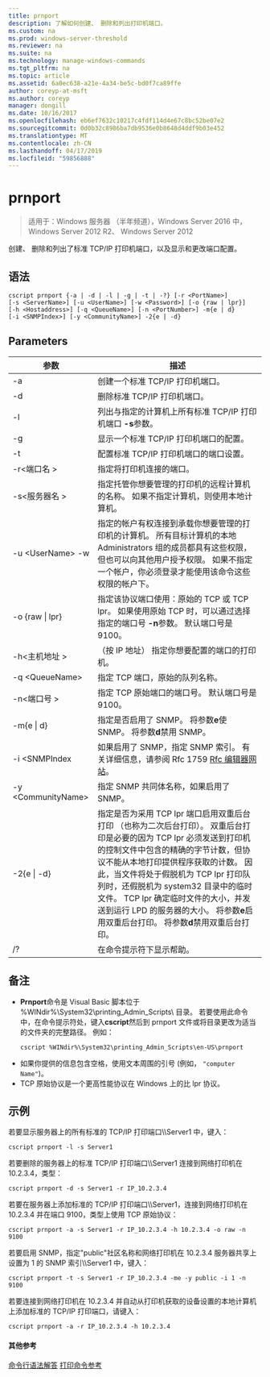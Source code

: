 ```yaml
---
title: prnport
description: 了解如何创建、 删除和列出打印机端口。
ms.custom: na
ms.prod: windows-server-threshold
ms.reviewer: na
ms.suite: na
ms.technology: manage-windows-commands
ms.tgt_pltfrm: na
ms.topic: article
ms.assetid: 6a0ec638-a21e-4a34-be5c-bd0f7ca89ffe
author: coreyp-at-msft
ms.author: coreyp
manager: dongill
ms.date: 10/16/2017
ms.openlocfilehash: eb6ef7632c10217c4fdf114d4e67c8bc52be07e2
ms.sourcegitcommit: 0d0b32c8986ba7db9536e0b8648d4ddf9b03e452
ms.translationtype: MT
ms.contentlocale: zh-CN
ms.lasthandoff: 04/17/2019
ms.locfileid: "59856888"
---
```

# <a name="prnport"></a>prnport

>适用于：Windows 服务器 （半年频道），Windows Server 2016 中，Windows Server 2012 R2、 Windows Server 2012

创建、 删除和列出了标准 TCP/IP 打印机端口，以及显示和更改端口配置。

## <a name="syntax"></a>语法
```
cscript prnport {-a | -d | -l | -g | -t | -?} [-r <PortName>] 
[-s <ServerName>] [-u <UserName>] [-w <Password>] [-o {raw | lpr}] 
[-h <Hostaddress>] [-q <QueueName>] [-n <PortNumber>] -m{e | d} 
[-i <SNMPIndex>] [-y <CommunityName>] -2{e | -d}
```

## <a name="parameters"></a>Parameters
|参数|描述|
|-------|--------|
|-a|创建一个标准 TCP/IP 打印机端口。|
|-d|删除标准 TCP/IP 打印机端口。|
|-l|列出与指定的计算机上所有标准 TCP/IP 打印机端口 **-s**参数。|
|-g|显示一个标准 TCP/IP 打印机端口的配置。|
|-t|配置标准 TCP/IP 打印机端口的端口设置。|
|-r\<端口名 >|指定将打印机连接的端口。|
|-s\<服务器名 >|指定托管你想要管理的打印机的远程计算机的名称。 如果不指定计算机，则使用本地计算机。|
|-u \<UserName> -w <Password>|指定的帐户有权连接到承载你想要管理的打印机的计算机。 所有目标计算机的本地 Administrators 组的成员都具有这些权限，但也可以向其他用户授予权限。 如果不指定一个帐户，你必须登录才能使用该命令这些权限的帐户下。|
|-o {raw &#124; lpr}|指定该协议端口使用：原始的 TCP 或 TCP lpr。 如果使用原始 TCP 时，可以通过选择指定的端口号 **-n**参数。 默认端口号是 9100。|
|-h\<主机地址 >|（按 IP 地址） 指定你想要配置的端口的打印机。|
|-q \<QueueName>|指定 TCP 端口，原始的队列名称。|
|-n\<端口号 >|指定 TCP 原始端口的端口号。 默认端口号是 9100。|
|-m{e &#124; d}|指定是否启用了 SNMP。 将参数**e**使 SNMP。 将参数**d**禁用 SNMP。|
|-i \<SNMPIndex|如果启用了 SNMP，指定 SNMP 索引。 有关详细信息，请参阅 Rfc 1759 [Rfc 编辑器网站](https://go.microsoft.com/fwlink/?LinkId=569)。|
|-y \<CommunityName>|指定 SNMP 共同体名称，如果启用了 SNMP。|
|-2{e &#124; -d}|指定是否为采用 TCP lpr 端口启用双重后台打印 （也称为二次后台打印）。 双重后台打印是必要的因为 TCP lpr 必须发送到打印机的控制文件中包含的精确的字节计数，但协议不能从本地打印提供程序获取的计数。 因此，当文件将处于假脱机为 TCP lpr 打印队列时，还假脱机为 system32 目录中的临时文件。 TCP lpr 确定临时文件的大小，并发送到运行 LPD 的服务器的大小。 将参数**e**启用双重后台打印。 将参数**d**禁用双重后台打印。|
|/?|在命令提示符下显示帮助。|

## <a name="remarks"></a>备注
-   **Prnport**命令是 Visual Basic 脚本位于 %WINdir%\System32\printing_Admin_Scripts\\ <language>目录。 若要使用此命令中，在命令提示符处，键入**cscript**然后到 prnport 文件或将目录更改为适当的文件夹的完整路径。 例如：
    ```
    cscript %WINdir%\System32\printing_Admin_Scripts\en-US\prnport
    ```
-   如果你提供的信息包含空格，使用文本周围的引号 (例如， `"computer Name"`)。
-   TCP 原始协议是一个更高性能协议在 Windows 上的比 lpr 协议。

## <a name="BKMK_examples"></a>示例
若要显示服务器上的所有标准的 TCP/IP 打印端口\\\Server1 中，键入：
```
cscript prnport -l -s Server1
```
若要删除的服务器上的标准 TCP/IP 打印端口\\\Server1 连接到网络打印机在 10.2.3.4，类型：
```
cscript prnport -d -s Server1 -r IP_10.2.3.4
```
若要在服务器上添加标准的 TCP/IP 打印端口\\\Server1，连接到网络打印机在 10.2.3.4 并在端口 9100，类型上使用 TCP 原始协议：
```
cscript prnport -a -s Server1 -r IP_10.2.3.4 -h 10.2.3.4 -o raw -n 9100
```
若要启用 SNMP，指定"public"社区名称和网络打印机在 10.2.3.4 服务器共享上设置为 1 的 SNMP 索引\\\Server1 中，键入：
```
cscript prnport -t -s Server1 -r IP_10.2.3.4 -me -y public -i 1 -n 9100
```
若要连接到网络打印机在 10.2.3.4 并自动从打印机获取的设备设置的本地计算机上添加标准的 TCP/IP 打印端口，请键入：
```
cscript prnport -a -r IP_10.2.3.4 -h 10.2.3.4
```

#### <a name="additional-references"></a>其他参考
[命令行语法解答](command-line-syntax-key.md)
[打印命令参考](print-command-reference.md)
